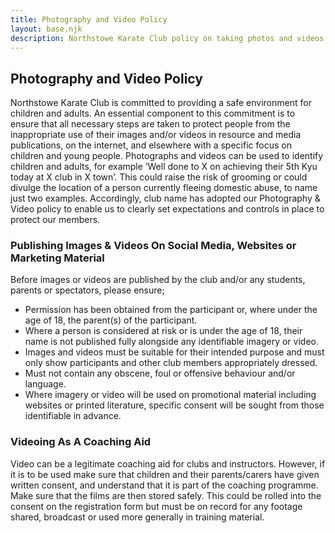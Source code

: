 ```yaml
---
title: Photography and Video Policy
layout: base.njk
description: Northstowe Karate Club policy on taking photos and videos of students
---
```

## Photography and Video Policy

Northstowe Karate Club is committed to providing a safe environment for children and adults. An essential component to this commitment is to ensure that all necessary steps are taken to protect people from the inappropriate use of their images and/or videos in resource and media publications, on the internet, and elsewhere with a specific focus on children and young people.
Photographs and videos can be used to identify children and adults, for example ‘Well done to X on achieving their 5th Kyu today at X club in X town’. This could raise the risk of grooming or could divulge the location of a person currently fleeing domestic abuse, to name just two examples.
Accordingly, club name has adopted our Photography & Video policy to enable us to clearly set expectations and controls in place to protect our members.

### Publishing Images & Videos On Social Media, Websites or Marketing Material
Before images or videos are published by the club and/or any students, parents or spectators, please ensure;
*	Permission has been obtained from the participant or, where under the age of 18, the parent(s) of the participant.
*	Where a person is considered at risk or is under the age of 18, their name is not published fully alongside any identifiable imagery or video.
*	Images and videos must be suitable for their intended purpose and must only show participants and other club members appropriately dressed.
*	Must not contain any obscene, foul or offensive behaviour and/or language.
*	Where imagery or video will be used on promotional material including websites or printed literature, specific consent will be sought from those identifiable in advance.

### Videoing As A Coaching Aid

Video can be a legitimate coaching aid for clubs and instructors. However, if it is to be used make sure that children and their parents/carers have given written consent, and understand that it is part of the coaching programme. Make sure that the films are then stored safely. This could be rolled into the consent on the registration form but must be on record for any footage shared, broadcast or used more generally in training material.


